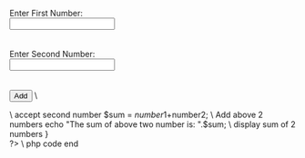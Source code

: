<html> 
 <body> 
 <form method="post">  

Enter First Number:  
<input type="number" name="number1" /><br><br>  
Enter Second Number:  
<input type="number" name="number2" /><br><br>  
<input  type="submit" name="submit" value="Add">  \\
</form>  
<?php                                           \\ php code start here
    if(isset($_POST['submit']))     \\define result 
    {  
        $number1 = $_POST['number1'];  \\ accept first number
        $number2 = $_POST['number2'];  

\\ accept second  number
        $sum =  $number1+$number2;     \\ Add above 2 numbers
echo "The sum of above two number is: ".$sum;    \\ display sum of 2 numbers
}  
?>  \\ php code end
</body>  
</html>
